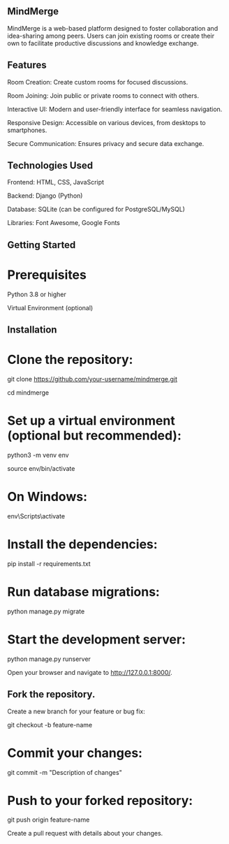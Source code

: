 ## MindMerge
MindMerge is a web-based platform designed to foster collaboration and idea-sharing among peers. 
Users can join existing rooms or create their own to facilitate productive discussions and knowledge exchange.

## Features
Room Creation: Create custom rooms for focused discussions.

Room Joining: Join public or private rooms to connect with others.

Interactive UI: Modern and user-friendly interface for seamless navigation.

Responsive Design: Accessible on various devices, from desktops to smartphones.

Secure Communication: Ensures privacy and secure data exchange.

## Technologies Used
Frontend: HTML, CSS, JavaScript

Backend: Django (Python)

Database: SQLite (can be configured for PostgreSQL/MySQL)

Libraries: Font Awesome, Google Fonts

## Getting Started
# Prerequisites
Python 3.8 or higher

Virtual Environment (optional)

## Installation
# Clone the repository:

git clone https://github.com/your-username/mindmerge.git

cd mindmerge

# Set up a virtual environment (optional but recommended):

python3 -m venv env

source env/bin/activate  
# On Windows: 
env\Scripts\activate

# Install the dependencies:

pip install -r requirements.txt

# Run database migrations:

python manage.py migrate

# Start the development server:

python manage.py runserver

Open your browser and navigate to http://127.0.0.1:8000/.

## Fork the repository.
Create a new branch for your feature or bug fix:

git checkout -b feature-name

# Commit your changes:

git commit -m "Description of changes"

# Push to your forked repository:
git push origin feature-name

Create a pull request with details about your changes.
